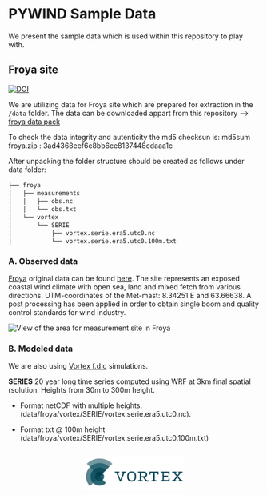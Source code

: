 # PYWIND Sample Data
We present the sample data which is used within this repository to play with.

## Froya site

[![DOI](https://zenodo.org/badge/DOI/10.5281/zenodo.3403362.svg)](https://doi.org/10.5281/zenodo.3403362) 


We are utilizing data for Froya site which are prepared for extraction in the `/data` folder. 
The data can be downloaded appart from this repository -->
[froya data pack](http://download.vortexfdc.com/froya.zip)

To check the data integrity and autenticity the md5 checksun is:
md5sum froya.zip : 3ad4368eef6c8bb6ce8137448cdaaa1c

After unpacking the folder structure should be created as follows under data folder:
``` 
├── froya
│   ├── measurements
│   │   ├── obs.nc
│   │   └── obs.txt
│   └── vortex
│       └── SERIE
│           ├── vortex.serie.era5.utc0.nc
│           └── vortex.serie.era5.utc0.100m.txt
```
        

### A. Observed data

[Froya](data/froya/measurements) original data can be found [here](https://zenodo.org/records/3403362#.Y1eS5XZByUk).
The site represents an exposed coastal wind climate with open sea, land and mixed fetch from various directions. UTM-coordinates of the Met-mast: 8.34251 E and 63.66638. A post processing has been applied in order to obtain single boom and quality control standards for wind industry.

![View of the area for measurement site in Froya 
](images/Froya-map.png "Froya met mast")

### B. Modeled data
We are also using [Vortex f.d.c](http://www.vortexfdc.com) simulations. <br />

<b>SERIES</b> 20 year long time series computed using WRF at 3km final spatial rsolution. Heights from 30m to 300m  height. <br />

- Format netCDF with multiple heights. (data/froya/vortex/SERIE/vortex.serie.era5.utc0.nc). <br />

- Format txt @ 100m height (data/froya/vortex/SERIE/vortex.serie.era5.utc0.100m.txt)
<br /><br />


<div align="center"><img src="images/logo_VORTEX.png" width="200px"> </center>